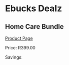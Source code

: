
# Ebucks Dealz
## Home Care Bundle
[Product Page](https://www.ebucks.com/web/shop/productSelected.do?prodId=1140749561&catId=909917204)

Price: R399.00

Savings: 


	